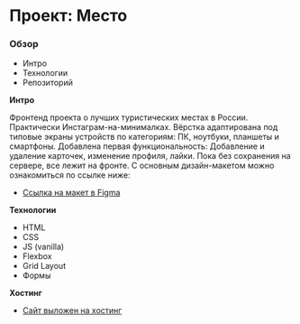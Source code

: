 # Проект: Место

### Обзор
* Интро
* Технологии
* Репозиторий

**Интро**

Фронтенд проекта о лучших туристических местах в России. Практически Инстаграм-на-минималках.
Вёрстка адаптирована под типовые экраны устройств по категориям: ПК, ноутбуки, планшеты и смартфоны. 
Добавлена первая функциональность: Добавление и удаление карточек, изменение профиля, лайки. 
Пока без сохранения на сервере, все лежит на фронте.
С основным дизайн-макетом можно ознакомиться по ссылке ниже:
* [Ссылка на макет в Figma](https://www.figma.com/file/2cn9N9jSkmxD84oJik7xL7/JavaScript.-Sprint-4?node-id=0%3A1)

**Технологии**

* HTML
* CSS
* JS (vanilla)
* Flexbox
* Grid Layout
* Формы

**Хостинг**

* [Сайт выложен на хостинг](https://platonbaskov.github.io/mesto-project/index.html)
